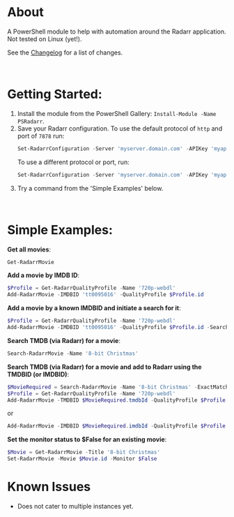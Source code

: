 # About

A PowerShell module to help with automation around the Radarr application. Not tested on Linux (yet!).

See the [Changelog](CHANGELOG.md) for a list of changes.

<br>

# Getting Started:

1. Install the module from the PowerShell Gallery: `Install-Module -Name PSRadarr`.
2. Save your Radarr configuration. To use the default protocol of `http` and port of `7878` run:
   ```powershell
   Set-RadarrConfiguration -Server 'myserver.domain.com' -APIKey 'myapikey' -RootFolderPath 'D:\Movies'
   ```
   To use a different protocol or port, run:
   ```powershell
   Set-RadarrConfiguration -Server 'myserver.domain.com' -APIKey 'myapikey' -Protocol 'https' -Port 443
   ```
3. Try a command from the 'Simple Examples' below.

<br>

# Simple Examples:

**Get all movies**:
```powershell
Get-RadarrMovie
```

**Add a movie by IMDB ID**:
```powershell
$Profile = Get-RadarrQualityProfile -Name '720p-webdl'
Add-RadarrMovie -IMDBID 'tt0095016' -QualityProfile $Profile.id
```

**Add a movie by a known IMDBID and initiate a search for it**:
```powershell
$Profile = Get-RadarrQualityProfile -Name '720p-webdl'
Add-RadarrMovie -IMDBID 'tt0095016' -QualityProfile $Profile.id -Search
```

**Search TMDB (via Radarr) for a movie**:
```powershell
Search-RadarrMovie -Name '8-bit Christmas'
```

**Search TMDB (via Radarr) for a movie and add to Radarr using the TMDBID (or IMDBID)**:
```powershell
$MovieRequired = Search-RadarrMovie -Name '8-bit Christmas' -ExactMatch
$Profile = Get-RadarrQualityProfile -Name '720p-webdl'
Add-RadarrMovie -TMDBID $MovieRequired.tmdbId -QualityProfile $Profile.id
```
or
```powershell
Add-RadarrMovie -IMDBID $MovieRequired.imdbId -QualityProfile $Profile.id
```



**Set the monitor status to $False for an existing movie**:
```powershell
$Movie = Get-RadarrMovie -Title '8-bit Christmas'
Set-RadarrMovie -Movie $Movie.id -Monitor $False
```

# Known Issues

* Does not cater to multiple instances yet.

